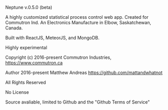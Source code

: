 Neptune v.0.5.0 (beta)

A highly customized statistical process control web app.
Created for Commutron Ind. An Electronics Manufacture in Elbow, Saskatchewan, Canada.

Built with ReactJS, MeteorJS, and MongoDB.

Highly experimental


Copyright (c) 2016-present Commutron Industries, https://www.commutron.ca

Author 2016-present Matthew Andreas https://github.com/mattandwhatnot

All Rights Reserved

No License

Source avaliable, limited to Github and the "Github Terms of Service"